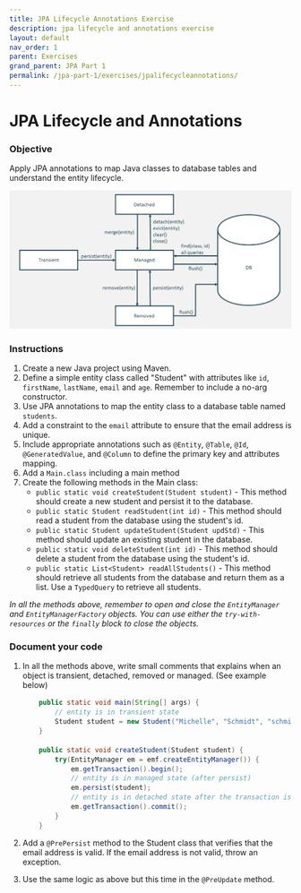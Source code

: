 ```yaml
---
title: JPA Lifecycle Annotations Exercise
description: jpa lifecycle and annotations exercise
layout: default
nav_order: 1
parent: Exercises
grand_parent: JPA Part 1
permalink: /jpa-part-1/exercises/jpalifecycleannotations/
---
```


# JPA Lifecycle and Annotations

### Objective

Apply JPA annotations to map Java classes to database tables and understand the entity lifecycle.

![JPA Entity Flow](../../images/jpaentityflow.png)

### Instructions

1. Create a new Java project using Maven.
2. Define a simple entity class called "Student" with attributes like `id`, `firstName`, `lastName`, `email` and `age`. Remember to include a no-arg constructor.
3. Use JPA annotations to map the entity class to a database table named `students`.
4. Add a constraint to the `email` attribute to ensure that the email address is unique.
5. Include appropriate annotations such as `@Entity`, `@Table`, `@Id`, `@GeneratedValue`, and `@Column` to define the primary key and attributes mapping.
6. Add a `Main.class` including a main method
7. Create the following methods in the Main class:
   - `public static void createStudent(Student student)` - This method should create a new student and persist it to the database.
   - `public static Student readStudent(int id)` - This method should read a student from the database using the student's id.
   - `public static Student updateStudent(Student updStd)` - This method should update an existing student in the database.
   - `public static void deleteStudent(int id)` - This method should delete a student from the database using the student's id.
   - `public static List<Student> readAllStudents()` - This method should retrieve all students from the database and return them as a list. Use a `TypedQuery` to retrieve all students.

_In all the methods above, remember to open and close the `EntityManager` and `EntityManagerFactory` objects._
_You can use either the `try-with-resources` or the `finally` block to close the objects._

### Document your code

1. In all the methods above, write small comments that explains when an object is transient, detached, removed or managed. (See example below)

    ```java
        public static void main(String[] args) {
            // entity is in transient state
            Student student = new Student("Michelle", "Schmidt", "schmidt@mail.com", 30);
        }
        
        public static void createStudent(Student student) {
            try(EntityManager em = emf.createEntityManager()) {
                em.getTransaction().begin();
                // entity is in managed state (after persist)
                em.persist(student);
                // entity is in detached state after the transaction is committed
                em.getTransaction().commit();
            }
        }
    ```

1. Add a `@PrePersist` method to the Student class that verifies that the email address is valid. If the email address is not valid, throw an exception.
2. Use the same logic as above but this time in the `@PreUpdate` method.
